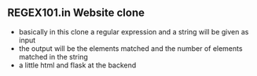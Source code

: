 ## REGEX101.in Website clone
- basically in this clone a regular expression and a string will be given as input 
- the output will be the elements matched and the number of elements matched in the string
- a little html and flask at the backend